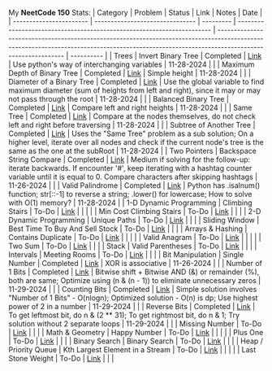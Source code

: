 My **NeetCode 150** Stats:
| Category                | Problem                         | Status    | Link                                                                   | Notes                                                                                                                                                                                       | Date       |
| ----------------------- | ------------------------------- | --------- | ---------------------------------------------------------------------- | ------------------------------------------------------------------------------------------------------------------------------------------------------------------------------------------- | ---------- |
| Trees                   | Invert Binary Tree              | Completed | [Link](https://leetcode.com/problems/invert-binary-tree/)              | Use python's way of interchanging variables                                                                                                                                                 | 11-28-2024 |
|                         | Maximum Depth of Binary Tree    | Completed | [Link](https://leetcode.com/problems/maximum-depth-of-binary-tree/)    | Simple height                                                                                                                                                                               | 11-28-2024 |
|                         | Diameter of a Binary Tree       | Completed | [Link](https://leetcode.com/problems/diameter-of-binary-tree/)         | Use the global variable to find maximum diameter (sum of heights from left and right), since it may or may not pass through the root                                                        | 11-28-2024 |
|                         | Balanced Binary Tree            | Completed | [Link](https://leetcode.com/problems/balanced-binary-tree/)            | Compare left and right heights                                                                                                                                                              | 11-28-2024 |
|                         | Same Tree                       | Completed | [Link](https://leetcode.com/problems/same-tree/)                       | Compare at the nodes themselves, do not check left and right before traversing                                                                                                              | 11-28-2024 |
|                         | Subtree of Another Tree         | Completed | [Link](https://leetcode.com/problems/subtree-of-another-tree/)         | Uses the "Same Tree" problem as a sub solution; On a higher level, iterate over all nodes and check if the current node's tree is the same as the one at the subRoot                        | 11-28-2024 |
| Two Pointers            | Backspace String Compare        | Completed | [Link](https://leetcode.com/problems/backspace-string-compare)         | Medium if solving for the follow-up: iterate backwards. If encounter '#', keep iterating with a hashtag counter variable until it is equal to 0. Compare characters after skipping hashtags | 11-26-2024 |
|                         | Valid Palindrome                | Completed | [Link](https://leetcode.com/problems/valid-palindrome/)                | Python has .isalnum() function; str[::-1] to reverse a string; .lower() for lowercase; How to solve with O(1) memory?                                                                       | 11-28-2024 |
| 1-D Dynamic Programming | Climbing Stairs                 | To-Do     | [Link](https://leetcode.com/problems/climbing-stairs/)                 |                                                                                                                                                                                             |            |
|                         | Min Cost Climbing Stairs        | To-Do     | [Link](https://leetcode.com/problems/min-cost-climbing-stairs/)        |                                                                                                                                                                                             |            |
| 2-D Dynamic Programming | Unique Paths                    | To-Do     | [Link](https://leetcode.com/problems/unique-paths)                     |                                                                                                                                                                                             |            |
| Sliding Window          | Best Time To Buy And Sell Stock | To-Do     | [Link](https://leetcode.com/problems/best-time-to-buy-and-sell-stock/) |                                                                                                                                                                                             |            |
| Arrays & Hashing        | Contains Duplicate              | To-Do     | [Link](https://leetcode.com/problems/contains-duplicate/)              |                                                                                                                                                                                             |            |
|                         | Valid Anagram                   | To-Do     | [Link](https://leetcode.com/problems/valid-anagram/)                   |                                                                                                                                                                                             |            |
|                         | Two Sum                         | To-Do     | [Link](https://leetcode.com/problems/two-sum/)                         |                                                                                                                                                                                             |            |
| Stack                   | Valid Parentheses               | To-Do     | [Link](https://leetcode.com/problems/valid-parentheses/)               |                                                                                                                                                                                             |            |
| Intervals               | Meeting Rooms                   | To-Do     | [Link](https://leetcode.com/problems/meeting-rooms/)                   |                                                                                                                                                                                             |            |
| Bit Manipulation        | Single Number                   | Completed | [Link](https://leetcode.com/problems/single-number)                    | XOR is associative                                                                                                                                                                          | 11-26-2024 |
|                         | Number of 1 Bits                | Completed | [Link](https://leetcode.com/problems/number-of-1-bits/)                | Bitwise shift + Bitwise AND (&) or remainder (%), both are same; Optimize using (n & (n - 1)) to eliminate unnecessary zeros                                                                | 11-29-2024 |
|                         | Counting Bits                   | Completed | [Link](https://leetcode.com/problems/counting-bits/)                   | Simple solution involves "Number of 1 Bits" - O(nlogn); Optimized solution - O(n) is dp; Use highest power of 2 in a number                                                                 | 11-29-2024 |
|                         | Reverse Bits                    | Completed | [Link](https://leetcode.com/problems/reverse-bits/)                    | To get leftmost bit, do n & (2 \*\* 31); To get rightmost bit, do n & 1; Try solution without 2 separate loops                                                                              | 11-29-2024 |
|                         | Missing Number                  | To-Do     | [Link](https://leetcode.com/problems/missing-number/)                  |                                                                                                                                                                                             |            |
| Math & Geometry         | Happy Number                    | To-Do     | [Link](https://leetcode.com/problems/happy-number/)                    |                                                                                                                                                                                             |            |
|                         | Plus One                        | To-Do     | [Link](https://leetcode.com/problems/plus-one/)                        |                                                                                                                                                                                             |            |
| Binary Search           | Binary Search                   | To-Do     | [Link](https://leetcode.com/problems/binary-search/)                   |                                                                                                                                                                                             |            |
| Heap / Priority Queue   | Kth Largest Element in a Stream | To-Do     | [Link](https://leetcode.com/problems/kth-largest-element-in-a-stream/) |                                                                                                                                                                                             |            |
|                         | Last Stone Weight               | To-Do     | [Link](https://leetcode.com/problems/last-stone-weight/)               |                                                                                                                                                                                             |            |

